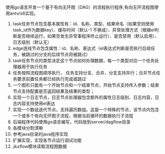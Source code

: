 使用go语言开发一个基于有向无环图（DAG）的流程执行程序,有向无环流程图使用antv/x6实现。
1. task任务节点包含基本属性有：id、名称、类型、结果命名（如果空则使用task_id作为数据key）、缓存时间（默认-1 不换成）、异常处理方式（根据el判断是否继续运行，如果空发生异常事程序终止运行）、是否禁用（默认启用）、日志级别（默认无）
2. edge连线节点包含属性：id、名称、表达式（el表达式判断是否执行后续任务，被跳过的分支的后续节点将被跳过）
3. task任务节点的类型决定这个节点如何处理数据，每一个类型对应一个任务处理器用于执行任务
4. 任务按照流程图顺序执行， 任务支持分支、合并，分支支持并行；合并节点任务要求前置任务都已经执行完成或跳过
5. 一个图形只能有一个开始节点和一个结束节点，开始节点支持传入参数；结束节点支持配置是否返回结果及结果的类型；
6. 实现一个日志节点，日志节点处理器包含额外的属性日志级别、日志内容，日志内容支持使用el表达
7. 实现一个数组迭代节点，支持遍历数组。这是一个特殊的节点，该节点内包含一个或多个有向无环图子流程，根据当前循环的数据执行子流程
8. 后端程序代码使用go语言编写，代码放到server/dagflow目录
9. 各模块分割清晰
10. 参考java目录的java程序实现
11. 扩展实现，实现各节点运行调试功能
12. 从sflow模块读取流程图数据
 